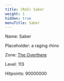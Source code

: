 ```yaml
---
title: (RoS) Saber
weight: 1
hidden: true
menuTitle: Saber
---
```


Name: Saber

Placeholder: a raging rhino

Zone: [The Overthere](/en/ros/exploration/the_overthere)

Level: 113

Hitpoints: 90000000
